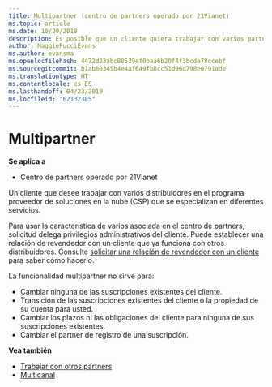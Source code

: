 ```yaml
---
title: Multipartner (centro de partners operado por 21Vianet)
ms.topic: article
ms.date: 10/29/2018
description: Es posible que un cliente quiera trabajar con varios partners especializados en distintos servicios en el programa Proveedor de soluciones en la nube.
author: MaggiePucciEvans
ms.author: evansma
ms.openlocfilehash: 4472d23abc88539ef0baa6b20f4f3bcde78ccebf
ms.sourcegitcommit: b1ab80345b4e4af649fb8cc51d96d798e0791ade
ms.translationtype: HT
ms.contentlocale: es-ES
ms.lasthandoff: 04/23/2019
ms.locfileid: "62132385"
---
```

# <a name="multi-partner"></a>Multipartner

**Se aplica a**

-   Centro de partners operado por 21Vianet


Un cliente que desee trabajar con varios distribuidores en el programa proveedor de soluciones en la nube (CSP) que se especializan en diferentes servicios.

Para usar la característica de varios asociada en el centro de partners, solicitud delega privilegios administrativos del cliente. Puede establecer una relación de revendedor con un cliente que ya funciona con otros distribuidores. Consulte [solicitar una relación de revendedor con un cliente](request-a-relationship-with-a-customer.md) para saber cómo hacerlo.

La funcionalidad multipartner no sirve para:

-   Cambiar ninguna de las suscripciones existentes del cliente.
-   Transición de las suscripciones existentes del cliente o la propiedad de su cuenta para usted.
-   Cambiar los plazos ni las obligaciones del cliente para ninguna de sus suscripciones existentes.
-   Cambiar el partner de registro de una suscripción.

**Vea también**

-   [Trabajar con otros partners](work-with-other-partners.md)
-   [Multicanal](multichannel.md)

 




